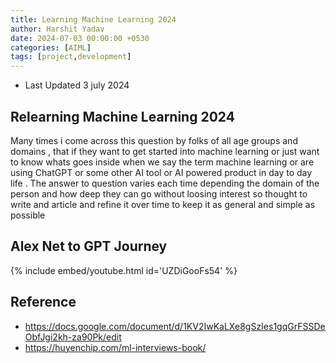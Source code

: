 ```yaml
---
title: Learning Machine Learning 2024
author: Harshit Yadav
date: 2024-07-03 00:00:00 +0530
categories: [AIML]
tags: [project,development]
---
```



- Last Updated 3 july 2024
  

## Relearning Machine Learning 2024

Many times i come across this question by folks of all age groups and domains , that if they want to get started into machine learning or just want to know whats goes inside when we say the term machine learning or are using ChatGPT or some other AI tool or AI powered product in day to day life . The answer to question varies each time depending the domain of the person and how deep they can go without loosing interest so thought to write and article and refine it over time to keep it as general and simple as possible









## Alex Net to GPT Journey 

{% include embed/youtube.html id='UZDiGooFs54' %}


## Reference
- https://docs.google.com/document/d/1KV2IwKaLXe8gSzIes1gqGrFSSDeObfJgi2kh-za90Pk/edit
- https://huyenchip.com/ml-interviews-book/

 
